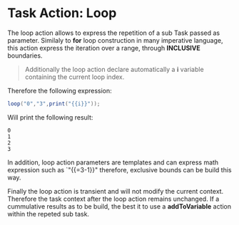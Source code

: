 # Task Action: Loop

The loop action allows to express the repetition of a sub Task passed as parameter. Similaly to **for** loop construction in many imperative language, this action express the iteration over a range, through **INCLUSIVE** boundaries. 

> Additionally the loop action declare automatically a **i** variable containing the current loop index.

Therefore the following expression: 

```java
loop("0","3",print("{{i}}"));
```

Will print the following result:

```
0
1
2
3
```

In addition, loop action parameters are templates and can express math expression such as `"{{=3-1}}" therefore, exclusive bounds can be build this way.

Finally the loop action is transient and will not modify the current context. Therefore the task context after the loop action remains unchanged. If a cummulative results as to be build, the best it to use a **addToVariable** action within the repeted sub task.


